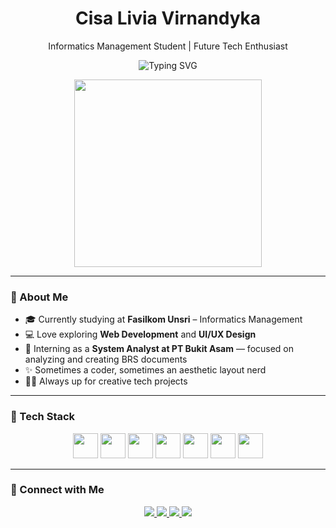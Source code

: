 <h1 align="center">Cisa Livia Virnandyka</h1> <p align="center">Informatics Management Student | Future Tech Enthusiast</p>

<p align="center">
  <img src="https://readme-typing-svg.herokuapp.com?font=Fira+Code&size=22&pause=1000&color=F7A8B8&center=true&vCenter=true&width=450&lines=Hi+there!+I'm+Cisa!+👋" alt="Typing SVG" />
</p>

<p align="center">
  <img src="https://i.pinimg.com/originals/8c/b6/b9/8cb6b9d12a308d8e27315750eae1f1f7.gif" width="300"/>
</p>

---

### 💼 About Me

- 🎓 Currently studying at **Fasilkom Unsri** – Informatics Management  
- 💻 Love exploring **Web Development** and **UI/UX Design**  
- 💼 Interning as a **System Analyst at PT Bukit Asam** — focused on analyzing and creating BRS documents  
- ✨ Sometimes a coder, sometimes an aesthetic layout nerd  
- 🐱‍🏍 Always up for creative tech projects  

---

### 🧠 Tech Stack

<p align="center">
  <img src="https://cdn.jsdelivr.net/gh/devicons/devicon/icons/java/java-original.svg" width="40" height="40"/>
  <img src="https://cdn.jsdelivr.net/gh/devicons/devicon/icons/python/python-original.svg" width="40" height="40"/>
  <img src="https://cdn.jsdelivr.net/gh/devicons/devicon/icons/javascript/javascript-original.svg" width="40" height="40"/>
  <img src="https://cdn.jsdelivr.net/gh/devicons/devicon/icons/mysql/mysql-original.svg" width="40" height="40"/>
  <img src="https://cdn.jsdelivr.net/gh/devicons/devicon/icons/git/git-original.svg" width="40" height="40"/>
  <img src="https://cdn.jsdelivr.net/gh/devicons/devicon/icons/figma/figma-original.svg" width="40" height="40"/>
  <img src="https://cdn.jsdelivr.net/gh/devicons/devicon/icons/vscode/vscode-original.svg" width="40" height="40"/>
</p>

---

### 🔗 Connect with Me

<p align="center">
  <a href="https://www.linkedin.com/in/cisalivia/" target="_blank">
    <img src="https://img.shields.io/badge/LinkedIn-%230077B5?style=for-the-badge&logo=linkedin&logoColor=white"/>
  </a>
  <a href="mailto:cisalivia@email.com">
    <img src="https://img.shields.io/badge/Gmail-D14836?style=for-the-badge&logo=gmail&logoColor=white"/>
  </a>
  <a href="https://github.com/Cisalivia">
    <img src="https://img.shields.io/badge/GitHub-%23121011.svg?style=for-the-badge&logo=github&logoColor=white"/>
  </a>
  <a href="https://instagram.com/cisalivia">
    <img src="https://img.shields.io/badge/Instagram-E4405F?style=for-the-badge&logo=instagram&logoColor=white"/>
  </a>
</p>
